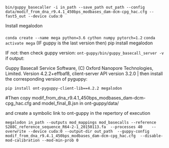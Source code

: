  `bin/guppy_basecaller -i in_path --save_path out_path --config data/modif_from_dna_r9.4.1_450bps_modbases_dam-dcm-cpg_hac.cfg --fast5_out --device cuda:0`

Install megalodon
####
`conda create --name mega python=3.6 cython numpy pytorch=1.2`
`conda activate mega`
(IF guppy is the last version then)
pip install  megalodon

IF not:
then check guppy version:
`ont-guppy/bin/guppy_basecall_server -v`
if output:

Guppy Basecall Service Software, (C) Oxford Nanopore Technologies, Limited. Version 4.2.2+effbaf8, client-server API version 3.2.0
                                                                                      |
then install the corresponding version of pyguppy:

`pip install ont-pyguppy-client-lib==4.2.2 megalodon`


#Then copy  modif_from_dna_r9.4.1_450bps_modbases_dam-dcm-cpg_hac.cfg and model_final_B.jsn in ont-guppy/data/

and create a symbolic link to ont-guppy in the repertory of execution


`megalodon in_path --outputs mod_mappings mod_basecalls --reference S288C_reference_sequence_R64-2-1_20150113.fa  --processes 40    --overwrite --device cuda:0 --output-dir out_path  --guppy-config modif_from_dna_r9.4.1_450bps_modbases_dam-dcm-cpg_hac.cfg  --disable-mod-calibration --mod-min-prob 0`
